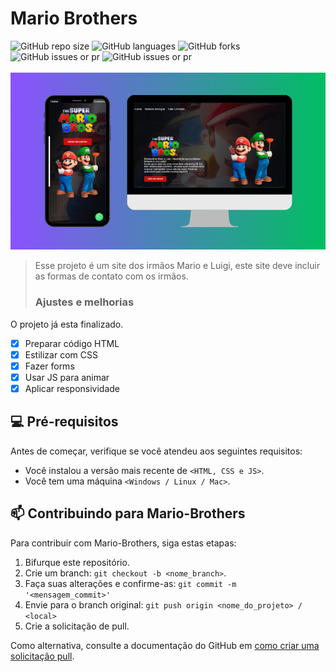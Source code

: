 # Mario Brothers

<div>
  <img alt="GitHub repo size" src="https://img.shields.io/github/repo-size/ArthurFinotelo/Mario-Brothers?style=for-the-badge" height="25px"> 
  <img alt="GitHub languages" src="https://img.shields.io/github/languages/count/ArthurFinotelo/Mario-Brothers?style=for-the-badge" height="25px"> 
  <img alt="GitHub forks" src="https://img.shields.io/github/forks/ArthurFinotelo/Mario-Brothers?style=for-the-badge" height="25px"> 
  <img alt="GitHub issues or pr" src="https://img.shields.io/github/issues/ArthurFinotelo/Mario-Brothers?style=for-the-badge" height="25px"> 
  <img alt="GitHub issues or pr" src="https://img.shields.io/github/issues-pr/ArthurFinotelo/Mario-Brothers?style=for-the-badge" height="25px"> 
</div>

<br/>

<img src="./img/ResponsivoMario.png" alt="responsividade-site-mario" />

> Esse projeto é um site dos irmãos Mario e Luigi, este site deve incluir as formas de contato com os irmãos.
>
> ### Ajustes e melhorias

O projeto já esta finalizado.

- [x] Preparar código HTML
- [x] Estilizar com CSS
- [x] Fazer forms
- [x] Usar JS para animar
- [x] Aplicar responsividade

## 💻 Pré-requisitos

Antes de começar, verifique se você atendeu aos seguintes requisitos:

- Você instalou a versão mais recente de `<HTML, CSS e JS>`.
- Você tem uma máquina `<Windows / Linux / Mac>`.

## 📫 Contribuindo para Mario-Brothers

Para contribuir com Mario-Brothers, siga estas etapas:

1. Bifurque este repositório.
2. Crie um branch: `git checkout -b <nome_branch>`.
3. Faça suas alterações e confirme-as: `git commit -m '<mensagem_commit>'`
4. Envie para o branch original: `git push origin <nome_do_projeto> / <local>`
5. Crie a solicitação de pull.

Como alternativa, consulte a documentação do GitHub em [como criar uma solicitação pull](https://help.github.com/en/github/collaborating-with-issues-and-pull-requests/creating-a-pull-request).
